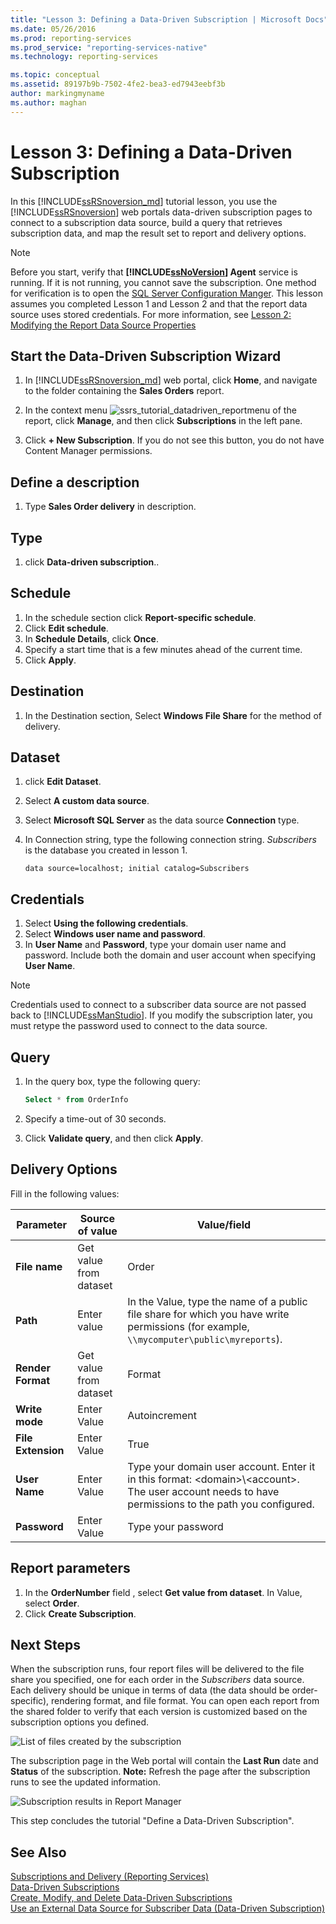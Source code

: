 ```yaml
---
title: "Lesson 3: Defining a Data-Driven Subscription | Microsoft Docs"
ms.date: 05/26/2016
ms.prod: reporting-services
ms.prod_service: "reporting-services-native"
ms.technology: reporting-services

ms.topic: conceptual
ms.assetid: 89197b9b-7502-4fe2-bea3-ed7943eebf3b
author: markingmyname
ms.author: maghan
---
```

# Lesson 3: Defining a Data-Driven Subscription
In this [!INCLUDE[ssRSnoversion_md](../includes/ssrsnoversion-md.md)] tutorial lesson, you use the [!INCLUDE[ssRSnoversion](../includes/ssrsnoversion-md.md)] web portals data-driven subscription pages to connect to a subscription data source, build a query that retrieves subscription data, and map the result set to report and delivery options.  
  
> [!NOTE]  
> Before you start, verify that **[!INCLUDE[ssNoVersion](../includes/ssnoversion-md.md)] Agent** service is running. If it is not running, you cannot save the subscription.  One method for verification is to open the [SQL Server Configuration Manger](../relational-databases/sql-server-configuration-manager.md).
This lesson assumes you completed Lesson 1 and Lesson 2 and that the report data source uses stored credentials.  For more information, see [Lesson 2: Modifying the Report Data Source Properties](../reporting-services/lesson-2-modifying-the-report-data-source-properties.md)  
  
## <a name="bkmk_startwizard"></a>Start the Data-Driven Subscription Wizard  
  
1.  In [!INCLUDE[ssRSnoversion_md](../includes/ssrsnoversion-md.md)] web portal, click **Home**, and navigate to the folder containing the **Sales Orders** report.  
  
2.  In the context menu ![ssrs_tutorial_datadriven_reportmenu](../reporting-services/media/ssrs-tutorial-datadriven-reportmenu.png) of the report, click **Manage**, and then click **Subscriptions** in the left pane.  
  
3.  Click **+ New Subscription**. If you do not see this button, you do not have Content Manager permissions. 
  
## Define a description  
1.  Type **Sales Order delivery** in description.

## Type
1.  click **Data-driven subscription**..  

## Schedule
1. In the schedule section click **Report-specific schedule**.
2. Click **Edit schedule**.
3.  In **Schedule Details**, click **Once**.  
4.  Specify a start time that is a few minutes ahead of the current time.  
5.  Click **Apply**.

## Destination  
1.  In the Destination section, Select **Windows File Share** for the method of delivery.  

## Dataset
1. click **Edit Dataset**.
2. Select **A custom data source**.
3. Select **Microsoft SQL Server** as the data source **Connection** type.
4. In Connection string, type the following connection string. *Subscribers* is the database you created in lesson 1. 
  
    ```  
    data source=localhost; initial catalog=Subscribers
    ```
    
## Credentials
1. Select **Using the following credentials**.
2. Select **Windows user name and password**.
3.  In **User Name** and **Password**, type your domain user name and password. Include both the domain and user account when specifying **User Name**.

> [!NOTE]  
> Credentials used to connect to a subscriber data source are not passed back to [!INCLUDE[ssManStudio](../includes/ssmanstudio-md.md)]. If you modify the subscription later, you must retype the password used to connect to the data source.

## Query      
1.  In the query box, type the following query:  
  
    ```sql
    Select * from OrderInfo  
    ```  
  
2.  Specify a time-out of 30 seconds.  
  
3.  Click **Validate query**, and then click **Apply**.

## Delivery Options
Fill in the following values:

Parameter  |Source of value  | Value/field  
---------|---------|---------
**File name**     |Get value from dataset | Order     
**Path**     | Enter value  | In the Value, type the name of a public file share for which you have write permissions (for example, `\\mycomputer\public\myreports`). 
**Render Format** | Get value from dataset | Format
**Write mode**| Enter Value| Autoincrement    
**File Extension** |Enter Value |True
**User Name** | Enter Value | Type your domain user account. Enter it in this format: \<domain>\\\<account>. The user account needs to have permissions to the path you configured. 
**Password** | Enter Value | Type your password

## Report parameters
 1. In the **OrderNumber** field , select **Get value from dataset**. In Value, select **Order**. 
 2. Click **Create Subscription**.
   
## Next Steps  
When the subscription runs, four report files will be delivered to the file share you specified, one for each order in the *Subscribers* data source. Each delivery should be unique in terms of data (the data should be order-specific), rendering format, and file format. You can open each report from the shared folder to verify that each version is customized based on the subscription options you defined.  
  
![List of files created by the subscription](../reporting-services/media/ssrs-tutorial-datadriven-subscription-filelist.gif "List of files created by the subscription")  
  
The subscription page in the Web portal will contain the **Last Run** date and **Status** of the subscription. 
**Note:** Refresh the page after the subscription runs to see the updated information.  
    
![Subscription results in Report Manager](../reporting-services/media/ssrs-tutorial-datadriven-subscription-status-reportmanager.png "Subscription results in Report Manager")  
  
This step concludes the tutorial "Define a Data-Driven Subscription".   
  
## See Also  
[Subscriptions and Delivery &#40;Reporting Services&#41;](../reporting-services/subscriptions/subscriptions-and-delivery-reporting-services.md)  
[Data-Driven Subscriptions](../reporting-services/subscriptions/data-driven-subscriptions.md)  
[Create, Modify, and Delete Data-Driven Subscriptions](../reporting-services/subscriptions/create-modify-and-delete-data-driven-subscriptions.md)  
[Use an External Data Source for Subscriber Data &#40;Data-Driven Subscription&#41;](../reporting-services/subscriptions/use-an-external-data-source-for-subscriber-data-data-driven-subscription.md)  
  
  
  

